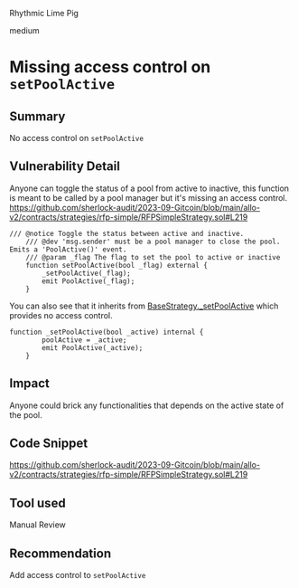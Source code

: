 Rhythmic Lime Pig

medium

# Missing access control on `setPoolActive`
## Summary
No access control on `setPoolActive`
## Vulnerability Detail
Anyone can toggle the status of a pool from active to inactive, this function is meant to be called by a pool manager but it's missing an access control.
https://github.com/sherlock-audit/2023-09-Gitcoin/blob/main/allo-v2/contracts/strategies/rfp-simple/RFPSimpleStrategy.sol#L219
```solidity
/// @notice Toggle the status between active and inactive.
    /// @dev 'msg.sender' must be a pool manager to close the pool. Emits a 'PoolActive()' event.
    /// @param _flag The flag to set the pool to active or inactive
    function setPoolActive(bool _flag) external {
        _setPoolActive(_flag);
        emit PoolActive(_flag);
    }
```
You can also see that it inherits from [BaseStrategy._setPoolActive](https://github.com/sherlock-audit/2023-09-Gitcoin/blob/main/allo-v2/contracts/strategies/BaseStrategy.sol#L276) which provides no access control.
```solidity
function _setPoolActive(bool _active) internal {
        poolActive = _active;
        emit PoolActive(_active);
    }
```

## Impact
Anyone could brick any functionalities that depends on the active state of the pool.

## Code Snippet
https://github.com/sherlock-audit/2023-09-Gitcoin/blob/main/allo-v2/contracts/strategies/rfp-simple/RFPSimpleStrategy.sol#L219

## Tool used
Manual Review

## Recommendation
Add access control to `setPoolActive`
